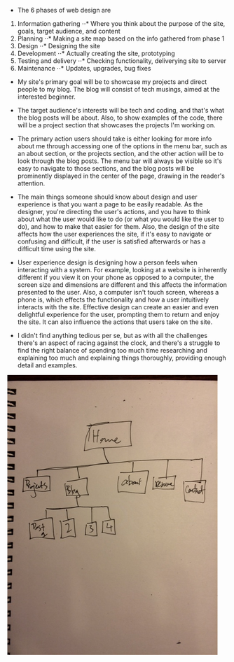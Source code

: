 - The 6 phases of web design are

1. Information gathering
⋅⋅* Where you think about the purpose of the site, goals, target audience, and content
2. Planning
⋅⋅* Making a site map based on the info gathered from phase 1
3. Design
⋅⋅* Designing the site
4. Development
⋅⋅* Actually creating the site, prototyping
5. Testing and delivery
⋅⋅* Checking functionality, deliverying site to server
6. Maintenance
⋅⋅* Updates, upgrades, bug fixes

- My site's primary goal will be to showcase my projects and direct people to my blog. The blog will consist of tech musings, aimed at the interested beginner.

- The target audience's interests will be tech and coding, and that's what the blog posts will be about. Also, to show examples of the code, there will be a project section that showcases the projects I'm working on.

- The primary action users should take is either looking for more info about me through accessing one of the options in the menu bar, such as an about section, or the projects section, and the other action will be to look through the blog posts. The menu bar will always be visible so it's easy to navigate to those sections, and the blog posts will be prominently displayed in the center of the page, drawing in the reader's attention.

- The main things someone should know about design and user experience is that you want a page to be easily readable. As the designer, you're directing the user's actions, and you have to think about what the user would like to do (or what you would like the user to do), and how to make that easier for them. Also, the design of the site affects how the user experiences the site, if it's easy to navigate or confusing and difficult, if the user is satisfied afterwards or has a difficult time using the site.

- User experience design is designing how a person feels when interacting with a system. For example, looking at a website is inherently different if you view it on your phone as opposed to a computer, the screen size and dimensions are different and this affects the information presented to the user. Also, a computer isn't touch screen, whereas a phone is, which effects the functionality and how a user intuitively interacts with the site. Effective design can create an easier and even delightful experience for the user, prompting them to return and enjoy the site. It can also influence the actions that users take on the site.

- I didn't find anything tedious per se, but as with all the challenges there's an aspect of racing against the clock, and there's a struggle to find the right balance of spending too much time researching and explaining too much and explaining things thoroughly, providing enough detail and examples.

![Site-map](imgs/sitemap.jpg)
